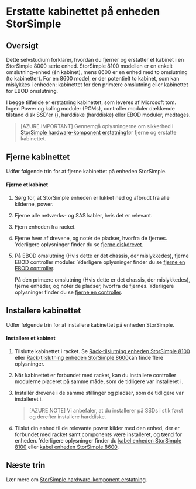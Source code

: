 <properties 
   pageTitle="Erstatte kabinettet på en enhed med StorSimple | Microsoft Azure"
   description="Beskriver, hvordan du fjerner og erstatter kabinettet til din StorSimple primære omslutning eller EBOD omslutning."
   services="storsimple"
   documentationCenter=""
   authors="alkohli"
   manager="carmonm"
   editor="" />
<tags 
   ms.service="storsimple"
   ms.devlang="NA"
   ms.topic="article"
   ms.tgt_pltfrm="NA"
   ms.workload="TBD"
   ms.date="08/17/2016"
   ms.author="alkohli" />

# <a name="replace-the-chassis-on-your-storsimple-device"></a>Erstatte kabinettet på enheden StorSimple

## <a name="overview"></a>Oversigt

Dette selvstudium forklarer, hvordan du fjerner og erstatter et kabinet i en StorSimple 8000 serie enhed. StorSimple 8100 modellen er en enkelt omslutning-enhed (én kabinet), mens 8600 er en enhed med to omslutning (to kabinetter). For en 8600 model, er der potentielt to kabinet, som kan mislykkes i enheden: kabinettet for den primære omslutning eller kabinettet for EBOD omslutning.

I begge tilfælde er erstatning kabinettet, som leveres af Microsoft tom. Ingen Power og køling moduler (PCMs), controller moduler dækkende tilstand disk SSD'er (), harddiske (harddiske) eller EBOD moduler, medtages.

>[AZURE.IMPORTANT] Gennemgå oplysningerne om sikkerhed i [StorSimple hardware-komponent erstatning](storsimple-hardware-component-replacement.md)før fjerne og erstatte kabinettet.

## <a name="remove-the-chassis"></a>Fjerne kabinettet

Udfør følgende trin for at fjerne kabinettet på enheden StorSimple.

#### <a name="to-remove-a-chassis"></a>Fjerne et kabinet

1. Sørg for, at StorSimple enheden er lukket ned og afbrudt fra alle kilderne, power.

2. Fjerne alle netværks- og SAS kabler, hvis det er relevant.

3. Fjern enheden fra racket.

4. Fjerne hver af drevene, og notér de pladser, hvorfra de fjernes. Yderligere oplysninger finder du se [fjerne diskdrevet](storsimple-disk-drive-replacement.md#remove-the-disk-drive).

5. På EBOD omslutning (Hvis dette er det chassis, der mislykkedes), fjerne EBOD controller moduler. Yderligere oplysninger finder du se [fjerne en EBOD controller](storsimple-ebod-controller-replacement.md#remove-an-ebod-controller). 

    På den primære omslutning (Hvis dette er det chassis, der mislykkedes), fjerne enheder, og notér de pladser, hvorfra de fjernes. Yderligere oplysninger finder du se [fjerne en controller](storsimple-controller-replacement.md#remove-a-controller).

## <a name="install-the-chassis"></a>Installere kabinettet

Udfør følgende trin for at installere kabinettet på enheden StorSimple.

#### <a name="to-install-a-chassis"></a>Installere et kabinet

1. Tilslutte kabinettet i racket. Se [Rack-tilslutning enheden StorSimple 8100](storsimple-8100-hardware-installation.md#rack-mount-your-storsimple-8100-device) eller [Rack-tilslutning enheden StorSimple 8600](storsimple-8600-hardware-installation.md#rack-mount-your-storsimple-8600-device)kan finde flere oplysninger.

2. Når kabinettet er forbundet med racket, kan du installere controller modulerne placeret på samme måde, som de tidligere var installeret i.

3. Installér drevene i de samme stillinger og pladser, som de tidligere var installeret i.

    >[AZURE.NOTE] Vi anbefaler, at du installerer på SSDs i stik først og derefter installere harddiske.

2. Tilslut din enhed til de relevante power kilder med den enhed, der er forbundet med racket samt components være installeret, og tænd for enheden. Yderligere oplysninger finder du [kabel enheden StorSimple 8100](storsimple-8100-hardware-installation.md#cable-your-storsimple-8100-device) eller [kabel enheden StorSimple 8600](storsimple-8600-hardware-installation.md#cable-your-storsimple-8600-device).

## <a name="next-steps"></a>Næste trin

Lær mere om [StorSimple hardware-komponent erstatning](storsimple-hardware-component-replacement.md).

